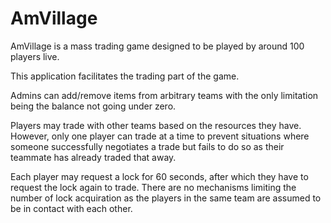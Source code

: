 # AmVillage

AmVillage is a mass trading game designed to be played by around 100 players
live.

This application facilitates the trading part of the game.

Admins can add/remove items from arbitrary teams with the only limitation being
the balance not going under zero.

Players may trade with other teams based on the resources they have. However,
only one player can trade at a time to prevent situations where someone
successfully negotiates a trade but fails to do so as their teammate has
already traded that away.

Each player may request a lock for 60 seconds, after which they have to request
the lock again to trade. There are no mechanisms limiting the number of lock
acquiration as the players in the same team are assumed to be in contact with
each other.

